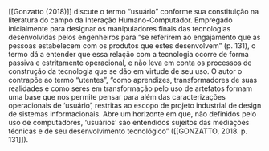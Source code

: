 [[Gonzatto (2018)]] discute o termo “usuário” conforme sua constituição na literatura do campo da Interação Humano-Computador. Empregado inicialmente para designar os manipuladores finais das tecnologias desenvolvidas pelos engenheiros para “se referirem ao engajamento que as pessoas estabelecem com os produtos que estes desenvolvem” (p. 131), o termo dá a entender que essa relação com a tecnologia ocorre de forma passiva e estritamente operacional, e não leva em conta os processos de construção da tecnologia que se dão em virtude de seu uso. O autor o contrapõe ao termo “utentes”, “como aprendizes, transformadores de suas realidades e como seres em transformação pelo uso de artefatos formam uma base que nos permite pensar para além das caracterizações operacionais de ‘usuário’, restritas ao escopo de projeto industrial de design de sistemas informacionais. Abre um horizonte em que, não definidos pelo uso de computadores, ‘usuários’ são entendidos sujeitos das mediações técnicas e de seu desenvolvimento tecnológico” ([[GONZATTO, 2018. p. 131]]).
